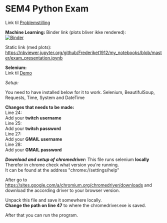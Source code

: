 
# SEM4 Python Exam

Link til [Problemstilling](https://docs.google.com/document/d/1SzOU6BXz_nr8pJkUWCF0oBh8CZ4QI05ydw5Jw_YNlFg/edit?usp=sharing)

****Machine Learning:****
Binder link (plots bliver ikke rendered):  
[![Binder](https://mybinder.org/badge_logo.svg)](https://mybinder.org/v2/gh/Frederiket1912/my_notebooks/master?filepath=exam_presentation.ipynb)  
  
Static link (med plots):
https://nbviewer.jupyter.org/github/Frederiket1912/my_notebooks/blob/master/exam_presentation.ipynb

****Selenium:****  
Link til [Demo](https://streamable.com/qxipj6)

*Setup:*

You need to have installed below for it to work.
Selenium, BeautifulSoup, Requests, Time, System and DateTime

**Changes that needs to be made:**  
Line 24:  
Add your **twitch username**  
Line 25:  
Add your **twitch password**  
Line 27:  
Add your **GMAIL username**  
Line 28:  
Add your **GMAIL password**  

***Download and setup of chromedriver:***
This file runs selenium **locally**  
Therefor in chrome check what version you're running.  
It can be found at the address "chrome://settings/help"

After go to https://sites.google.com/a/chromium.org/chromedriver/downloads and download the according driver to your browser version.

Unpack this file and save it somewhere locally.  
**Change the path on line 47** to where the chromedriver.exe is saved.

After that you can run the program.
